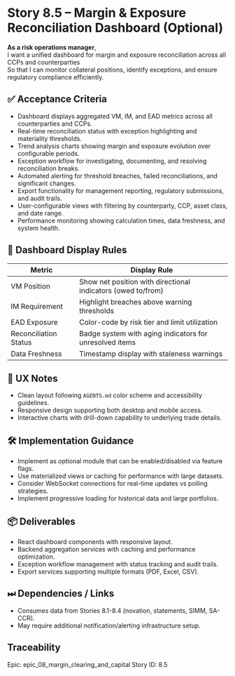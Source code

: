 # Story 8.5 – Margin & Exposure Reconciliation Dashboard (Optional)

**As a risk operations manager**,  
I want a unified dashboard for margin and exposure reconciliation across all CCPs and counterparties  
So that I can monitor collateral positions, identify exceptions, and ensure regulatory compliance efficiently.

## ✅ Acceptance Criteria
- Dashboard displays aggregated VM, IM, and EAD metrics across all counterparties and CCPs.
- Real-time reconciliation status with exception highlighting and materiality thresholds.
- Trend analysis charts showing margin and exposure evolution over configurable periods.
- Exception workflow for investigating, documenting, and resolving reconciliation breaks.
- Automated alerting for threshold breaches, failed reconciliations, and significant changes.
- Export functionality for management reporting, regulatory submissions, and audit trails.
- User-configurable views with filtering by counterparty, CCP, asset class, and date range.
- Performance monitoring showing calculation times, data freshness, and system health.

## 🧪 Dashboard Display Rules
| Metric | Display Rule |
|--------|--------------|
| VM Position | Show net position with directional indicators (owed to/from) |
| IM Requirement | Highlight breaches above warning thresholds |
| EAD Exposure | Color-code by risk tier and limit utilization |
| Reconciliation Status | Badge system with aging indicators for unresolved items |
| Data Freshness | Timestamp display with staleness warnings |

## 🧠 UX Notes
- Clean layout following `AGENTS.md` color scheme and accessibility guidelines.
- Responsive design supporting both desktop and mobile access.
- Interactive charts with drill-down capability to underlying trade details.

## 🛠 Implementation Guidance
- Implement as optional module that can be enabled/disabled via feature flags.
- Use materialized views or caching for performance with large datasets.
- Consider WebSocket connections for real-time updates vs polling strategies.
- Implement progressive loading for historical data and large portfolios.

## 📦 Deliverables
- React dashboard components with responsive layout.
- Backend aggregation services with caching and performance optimization.
- Exception workflow management with status tracking and audit trails.
- Export services supporting multiple formats (PDF, Excel, CSV).

## ⏭ Dependencies / Links
- Consumes data from Stories 8.1-8.4 (novation, statements, SIMM, SA-CCR).
- May require additional notification/alerting infrastructure setup.

## Traceability
Epic: epic_08_margin_clearing_and_capital
Story ID: 8.5